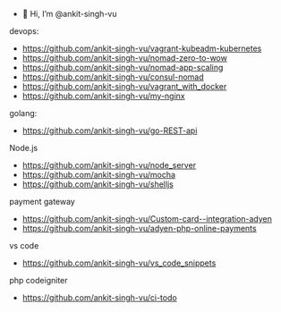 - 👋 Hi, I’m @ankit-singh-vu

devops:     
* https://github.com/ankit-singh-vu/vagrant-kubeadm-kubernetes        
* https://github.com/ankit-singh-vu/nomad-zero-to-wow      
* https://github.com/ankit-singh-vu/nomad-app-scaling      
* https://github.com/ankit-singh-vu/consul-nomad      
* https://github.com/ankit-singh-vu/vagrant_with_docker      
* https://github.com/ankit-singh-vu/my-nginx      

golang:      
* https://github.com/ankit-singh-vu/go-REST-api


Node.js      
* https://github.com/ankit-singh-vu/node_server      
* https://github.com/ankit-singh-vu/mocha      
* https://github.com/ankit-singh-vu/shelljs      

payment gateway      
* https://github.com/ankit-singh-vu/Custom-card--integration-adyen        
* https://github.com/ankit-singh-vu/adyen-php-online-payments      

vs code      
* https://github.com/ankit-singh-vu/vs_code_snippets        

php codeigniter      
* https://github.com/ankit-singh-vu/ci-todo





